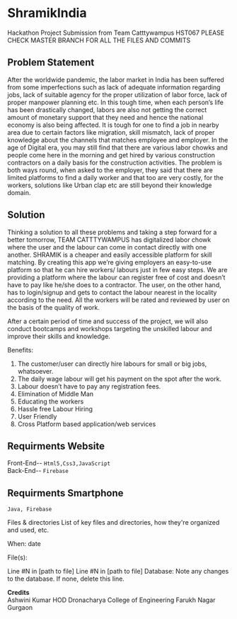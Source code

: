 # ShramikIndia
Hackathon Project Submission from Team Catttywampus HST067
PLEASE CHECK MASTER BRANCH FOR ALL THE FILES AND COMMITS


## Problem Statement
After the worldwide pandemic, the labor market in India has been suffered from some imperfections such as lack of adequate information regarding jobs, lack of suitable agency for the proper utilization of labor force, lack of proper manpower planning etc. In this tough time, when each person’s life has been drastically changed, labors are also not getting the correct amount of monetary support that they need and hence the national economy is also being affected. 
It is tough for one to find a job in nearby area due to certain factors like migration, skill mismatch, lack of proper knowledge about the channels that matches employee and employer. In the age of Digital era, you may still find that there are various labor chowks and people come here in the morning and get hired by various construction contractors on a daily basis for the construction activities. The problem is both ways round, when asked to the employer, they said that there are limited platforms to find a daily worker and that too are very costly, for the workers, solutions like Urban clap etc are still beyond their knowledge domain.



## Solution
Thinking a solution to all these problems and taking a step forward for a better tomorrow, TEAM CATTTYWAMPUS has digitalized labor chowk where the user and the labour can come in contact directly with one another. 
SHRAMIK is a cheaper and easily accessible platform for skill matching. By creating this app we’re giving employers an easy-to-use platform so that he can hire workers/ labours just in few easy steps.
We are providing a platform where the labour can register free of cost and doesn’t have to pay like he/she does to a contractor. The user, on the other hand, has to login/signup and gets to contact the labour nearest in the locality according to the need. All the workers will be rated and reviewed by user on the basis of the quality of work.

After a certain period of time and success of the project, we will also conduct bootcamps and workshops targeting the unskilled labour and improve their skills and knowledge.

Benefits:
1.	The customer/user can directly hire labours for small or big jobs, whatsoever.
2.	The daily wage labour will get his payment on the spot after the work.
3.	Labour doesn’t have to pay any registration fees.
4.	Elimination of Middle Man
5.	Educating the workers 
6.	Hassle free Labour Hiring 
7.	User Friendly 
8.	Cross Platform based application/web services 

## Requirments Website

Front-End-- `Html5,Css3,JavaScript` <br>
Back-End-- `Firebase`

## Requirments Smartphone

`Java, Firebase` 

Files & directories
List of key files and directories, how they're organized and used, etc.

When: date

File(s):

Line #N in [path to file]
Line #N in [path to file]
Database: Note any changes to the database. If none, delete this line.

**Credits** <br>
Ashwini Kumar HOD Dronacharya College of Engineering Farukh Nagar Gurgaon 


